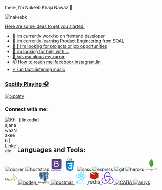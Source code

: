  there, I'm Nakeeb Khaja Nawaz 👋
 
 <a href="https://www.instagram.com/nakeebkhajanawaz/"><img src="https://img.shields.io/badge/KHAJANAWAZ-E4405F?style=for-the-badge&logo=instagram&logoColor=white" alt="nakeebk" />

Here are some ideas to get you started:

- 🔭 I’m currently working on frontend developer
- 🌱 I’m currently learning Product Engineering from SOAL
- 👯 👯 I’m looking for projects or job opportunities
- 🤔 I’m looking for help with ...
- 💬 Ask me about my carrer
- 📫 How to reach me: facebook,instagram,lin
- ⚡ Fun fact: listening music

### Spotify Playing 🎧

[![Spotify](https://novatorem-rahulraina711.vercel.app/api/spotify)](https://open.spotify.com/user/rahulraina711)


### Connect with me:

[<img align="left" alt="KhajanawazNakeeb | LinkedIn" width="40px" src="https://image.flaticon.com/icons/png/512/174/174857.png" />][linkedin]

<br />
<br />
<h2>Languages and Tools:</h2>

<p align="left">
 <a href="https://www.docker.com" target="_blank"> <img src="https://www.docker.com/sites/default/files/d8/2019-07/Moby-logo.png" alt="docker" width="40" height="40"/> </a>
<a href="https://material-ui.com" target="_blank"> <img src="https://material-ui.com/static/logo_raw.svg" alt="bootstrap" width="40" height="40"/> </a>
<a href="https://getbootstrap.com" target="_blank"> <img src="https://raw.githubusercontent.com/devicons/devicon/master/icons/bootstrap/bootstrap-plain-wordmark.svg" alt="bootstrap" width="40" height="40"/> </a>
<a href="https://www.w3schools.com/css/" target="_blank"> <img src="https://raw.githubusercontent.com/devicons/devicon/master/icons/css3/css3-original-wordmark.svg" alt="css3" width="40" height="40"/> </a>
 <a href="https://sass-lang.com/" target="_blank"> <img src="https://sass-lang.com/assets/img/logos/logo-b6e1ef6e.svg" alt="sass" width="40" height="40"/> </a>
<a href="https://expressjs.com" target="_blank"> <img src="https://www.mementotech.in/assets/images/icons/express.png" alt="express" width="40" height="40"/> </a>
<a href="https://git-scm.com/" target="_blank"> <img src="https://www.vectorlogo.zone/logos/git-scm/git-scm-icon.svg" alt="git" width="40" height="40"/> </a>
<a href="https://heroku.com" target="_blank"> <img src="https://www.vectorlogo.zone/logos/heroku/heroku-icon.svg" alt="heroku" width="40" height="40"/> </a>
 <a href="https://www.mongodb.com/" target="_blank"> <img src="https://raw.githubusercontent.com/devicons/devicon/master/icons/mongodb/mongodb-original-wordmark.svg" alt="mongodb" width="40" height="40"/> </a> <a href="https://www.mysql.com/" target="_blank">
  <img src="https://raw.githubusercontent.com/devicons/devicon/master/icons/mysql/mysql-original-wordmark.svg" alt="mysql" width="40" height="40"/> </a> <a href="https://nodejs.org" target="_blank"> <img src="https://cdn4.iconfinder.com/data/icons/logos-and-brands/512/233_Node_Js_logo-512.png" alt="nodejs" width="40" height="40"/> </a> <a href="https://www.postgresql.org" target="_blank">
 <img src="https://raw.githubusercontent.com/devicons/devicon/master/icons/postgresql/postgresql-original-wordmark.svg" alt="postgresql" width="40" height="40"/> </a> <a href="https://postman.com" target="_blank"> <img src="https://www.vectorlogo.zone/logos/getpostman/getpostman-icon.svg" alt="postman" width="40" height="40"/> </a> <a href="https://reactjs.org/" target="_blank"> <img src="https://raw.githubusercontent.com/devicons/devicon/master/icons/react/react-original-wordmark.svg" alt="react" width="40" height="40"/> </a> <a href="https://redis.io" target="_blank"> <img src="https://raw.githubusercontent.com/devicons/devicon/master/icons/redis/redis-original-wordmark.svg" alt="redis" width="40" height="40"/> </a> <a href="https://redux.js.org" target="_blank"> <img src="https://raw.githubusercontent.com/devicons/devicon/master/icons/redux/redux-original.svg" alt="redux" width="40" height="40"/> </a>
<a href="https://www.3ds.com/products-services/catia/" target="_blank"> <img src="https://p7.hiclipart.com/preview/1018/826/548/solidworks-computer-aided-design-computer-software-catia-computer-aided-engineering-logo-design-photography.jpg" alt="CATIA" width="40" height="40"/> </a>
<a href="https://www.ansys.com/en-in" target="_blank"> <img src="https://i.pinimg.com/originals/fb/ad/bc/fbadbcb896dcbb2d797da62f7d7c5d42.png" alt="ansys" width="40" height="40"/> </a>
 
 <br />
  <br />
  <!--### 📺 Latest YouTube Videos I watched

 YOUTUBE:START -->
<!-- [The Discovery That Transformed Pi](https://www.youtube.com/watch?v=gMlf1ELvRzc) -->
<!-- [10 Things I Wish I Knew Before I Started Programming](https://www.youtube.com/watch?v=x4gu6JGwKAI)
- [Why GRAVITY is not a FORCE !!!!](https://www.youtube.com/watch?v=XRr1kaXKBsU)
- [How secure is 256 bit security?](https://www.youtube.com/watch?v=S9JGmA5_unY)
- [What Jeff Bezos Says About Sleep)](https://www.youtube.com/watch?v=zsPgNuuS8pA)-->
<!-- YOUTUBE:END -->
<!--### :chart_with_upwards_trend: The STATS   -->

<!--![GitHub Streak](https://github-readme-streak-stats.herokuapp.com/?user=khajanawaz&theme=highcontrast) --> 

<!--<img src="https://github-readme-stats.vercel.app/api?username=khajanawaz&&show_icons=true&title_color=ffff&icon_color=bb2acf&text_color=daf7dc&bg_color=151515"> -->
